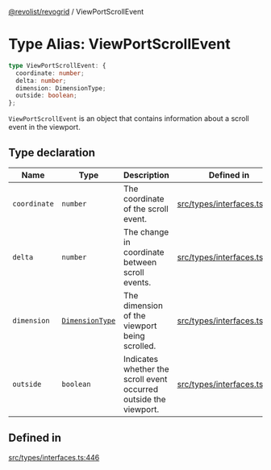 [@revolist/revogrid](README.md) / ViewPortScrollEvent

# Type Alias: ViewPortScrollEvent

```ts
type ViewPortScrollEvent: {
  coordinate: number;
  delta: number;
  dimension: DimensionType;
  outside: boolean;
};
```

`ViewPortScrollEvent` is an object that contains information about a scroll
event in the viewport.

## Type declaration

| Name | Type | Description | Defined in |
| ------ | ------ | ------ | ------ |
| `coordinate` | `number` | The coordinate of the scroll event. | [src/types/interfaces.ts:454](https://github.com/revolist/revogrid/blob/41a50f3812b438de1179c5db15e284c71422e9de/src/types/interfaces.ts#L454) |
| `delta` | `number` | The change in coordinate between scroll events. | [src/types/interfaces.ts:458](https://github.com/revolist/revogrid/blob/41a50f3812b438de1179c5db15e284c71422e9de/src/types/interfaces.ts#L458) |
| `dimension` | [`DimensionType`](TypeAlias.DimensionType.md) | The dimension of the viewport being scrolled. | [src/types/interfaces.ts:450](https://github.com/revolist/revogrid/blob/41a50f3812b438de1179c5db15e284c71422e9de/src/types/interfaces.ts#L450) |
| `outside` | `boolean` | Indicates whether the scroll event occurred outside the viewport. | [src/types/interfaces.ts:462](https://github.com/revolist/revogrid/blob/41a50f3812b438de1179c5db15e284c71422e9de/src/types/interfaces.ts#L462) |

## Defined in

[src/types/interfaces.ts:446](https://github.com/revolist/revogrid/blob/41a50f3812b438de1179c5db15e284c71422e9de/src/types/interfaces.ts#L446)
